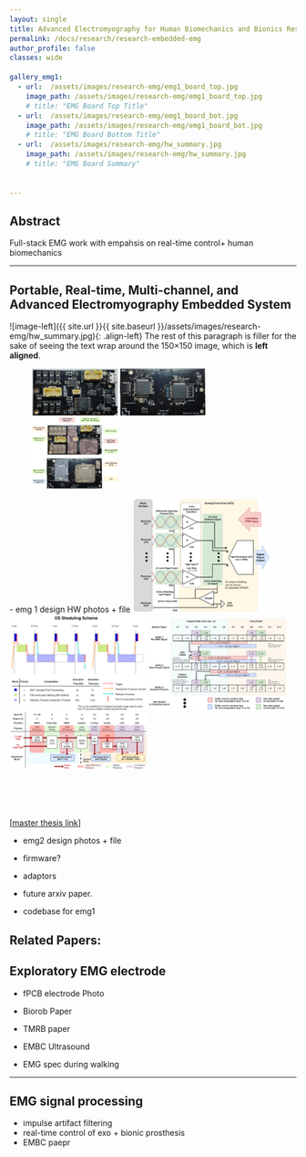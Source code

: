 ```yaml
---
layout: single
title: Advanced Electromyography for Human Biomechanics and Bionics Research
permalink: /docs/research/research-embedded-emg
author_profile: false
classes: wide

gallery_emg1:
  - url:  /assets/images/research-emg/emg1_board_top.jpg
    image_path: /assets/images/research-emg/emg1_board_top.jpg
    # title: "EMG Board Top Title"
  - url:  /assets/images/research-emg/emg1_board_bot.jpg
    image_path: /assets/images/research-emg/emg1_board_bot.jpg
    # title: "EMG Board Bottom Title"
  - url:  /assets/images/research-emg/hw_summary.jpg
    image_path: /assets/images/research-emg/hw_summary.jpg
    # title: "EMG Board Summary"


---
```


## Abstract

Full-stack EMG work with empahsis on real-time control+ human biomechanics
<!-- {% include gallery2 id="gallery_emg1" caption="This is a gallery of EMG1 ." %}

{% include gallery2 id="gallery_emg1" layout="half" caption="This is a half gallery of EMG1 ." %} -->
---

## Portable, Real-time, Multi-channel, and Advanced Electromyography Embedded System


![image-left]({{ site.url }}{{ site.baseurl }}/assets/images/research-emg/hw_summary.jpg){: .align-left} The rest of this paragraph is filler for the sake of seeing the text wrap around the 150×150 image, which is **left aligned**.

<!-- EMG 1 -->
<figure class="align-center">
  <img  src="/assets/images/research-emg/emg1_board_top.jpg" width='150px'/>
  <img src="/assets/images/research-emg/emg1_board_bot.jpg" width='150px'/>
  <img  src="/assets/images/research-emg/hw_summary.jpg"  width='150px'/>
<!-- <br/><br/><br/><br/><br/> -->
</figure> 
<!-- <img align="left" src="/assets/images/research-emg/hw_summary.jpg" alt="Developed using Browsersync" title="Browsersync" hspace="20" width='30%'/> -->
- emg 1 design HW photos + file

<!-- EMG 1 -->
<img  src="/assets/images/research-emg/afe-architecture.PNG" url="/assets/images/research-emg/afe-architecture.PNG" width='48%'/>
<img src="/assets/images/research-emg/os-schedule-scheme.PNG" width = '48%'/>
<img  src="/assets/images/research-emg/memory-buffering.PNG"  width='48%'/>
<img  src="/assets/images/research-emg/system-pfd.PNG"  width='48%'/>
<br/><br/><br/><br/><br/>


\[[master thesis link](https://dspace.mit.edu/handle/1721.1/124074)\]


- emg2 design photos + file
- firmware?
- adaptors

- future arxiv paper.
- codebase for emg1

Related Papers: 
---

## Exploratory EMG electrode

- fPCB electrode Photo
- Biorob Paper
- TMRB paper 
- EMBC Ultrasound

- EMG spec during walking

---

## EMG signal processing 

- impulse artifact filtering
- real-time control of exo + bionic prosthesis
- EMBC paepr 


